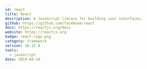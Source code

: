 ```yaml
---
id: react
title: React
description: A JavaScript library for building user interfaces.
github: https://github.com/facebook/react
docs: https://reactjs.org/docs
website: https://reactjs.org
badge: react-logo.png
category: framework
version: 16.12.0
tools: 
  - javascript
date: 2019-04-18
---
```

